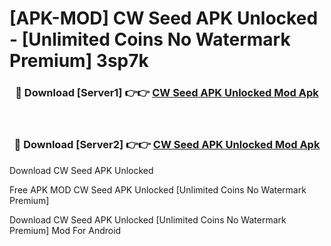 # [APK-MOD] CW Seed APK Unlocked - [Unlimited Coins No Watermark Premium] 3sp7k



<div align="center">
<h3>🔴 Download [Server1] 👉👉 <a href="https://momento.my/?title=CW_Seed_APK_Unlocked">CW Seed APK Unlocked Mod Apk</a></h3><br>

<h3>🔴 Download [Server2] 👉👉 <a href="https://momento.my/?title=CW_Seed_APK_Unlocked">CW Seed APK Unlocked Mod Apk</a></h3>
</div>



Download CW Seed APK Unlocked 

Free APK MOD CW Seed APK Unlocked [Unlimited Coins No Watermark Premium]

Download CW Seed APK Unlocked [Unlimited Coins No Watermark Premium] Mod For Android
